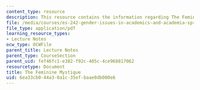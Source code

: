 ```yaml
---
content_type: resource
description: This resource contains the information regarding The Feminine Mystique.
file: /media/courses/es-242-gender-issues-in-academics-and-academia-spring-2004/6ea33cb044a30a1c35efbaae0db000e6_MITES_242S04_ses8.pdf
file_type: application/pdf
learning_resource_types:
- Lecture Notes
ocw_type: OCWFile
parent_title: Lecture Notes
parent_type: CourseSection
parent_uid: fef46fc1-e382-f92c-405c-4ce968817062
resourcetype: Document
title: The Feminine Mystique
uid: 6ea33cb0-44a3-0a1c-35ef-baae0db000e6
---
```

